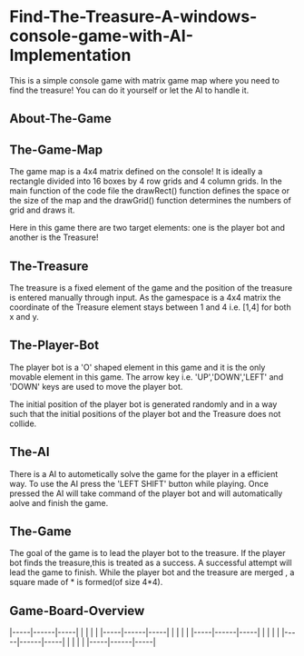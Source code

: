 # Find-The-Treasure-A-windows-console-game-with-AI-Implementation
This is a simple console game with matrix game map where you need to find the treasure! You can do it yourself or let the AI to handle it.

## About-The-Game

## The-Game-Map

The game map is a 4x4 matrix defined on the console! It is ideally a rectangle divided into 16 boxes by 4 row grids and 4 column grids. In the main function of the code file the drawRect() function defines the space or the size of the map and the drawGrid() function determines the numbers of grid and draws it.

Here in this game there are two target elements: one is the player bot and another is the Treasure!

## The-Treasure

The treasure is a fixed element of the game and the position of the treasure is entered manually through input. As the gamespace is a 4x4 matrix the coordinate of the Treasure element stays between 1 and 4 i.e. [1,4] for both x and y.

## The-Player-Bot

The player bot is a 'O' shaped element in this game and it is the only movable element in this game. The arrow key i.e. 'UP','DOWN','LEFT' and 'DOWN' keys are used to move the player bot.

The initial position of the player bot is generated randomly and in a way such that the initial positions of the player bot and the Treasure does not collide.

## The-AI

There is a AI to autometically solve the game for the player in a efficient way. To use the AI press the 'LEFT SHIFT' button while playing. Once pressed the AI will take command of the player bot and will automatically aolve and finish the game.

## The-Game

The goal of the game is to lead the player bot to the treasure. If the player bot finds the treasure,this is treated as a success. A successful attempt will lead the game to finish. While the player bot and the treasure are merged , a square made of * is formed(of size 4*4).

## Game-Board-Overview

|-----|------|-----|
|     |      |     |
|-----|------|-----|
|     |      |     |
|-----|------|-----|
|     |      |     |
|-----|------|-----|
|     |      |     |
|-----|------|-----|
